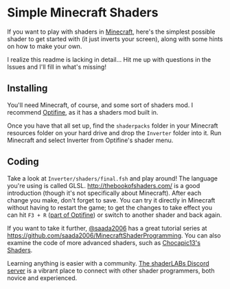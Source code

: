# Simple Minecraft Shaders

If you want to play with shaders in [Minecraft](https://minecraft.net/), here's the simplest possible shader to get started with (it just inverts your screen), along with some hints on how to make your own.

I realize this readme is lacking in detail... Hit me up with questions in the Issues and I'll fill in what's missing!

## Installing

You'll need Minecraft, of course, and some sort of shaders mod. I recommend [Optifine](https://optifine.net/), as it has a shaders mod built in. 

Once you have that all set up, find the `shaderpacks` folder in your Minecraft resources folder on your hard drive and drop the `Inverter` folder into it. Run Minecraft and select Inverter from Optifine's shader menu.

## Coding

Take a look at `Inverter/shaders/final.fsh` and play around! The language you're using is called GLSL. http://thebookofshaders.com/ is a good introduction (though it's not specifically about Minecraft). After each change you make, don't forget to save. You can try it directly in Minecraft without having to restart the game; to get the changes to take effect you can hit `F3 + R` ([part of Optifine](https://github.com/sp614x/optifine/blob/master/OptiFineDoc/doc/shaders.txt)) or switch to another shader and back again.

If you want to take it further, [@saada2006](https://github.com/saada2006) has a great tutorial series at https://github.com/saada2006/MinecraftShaderProgramming. You can also examine the code of more advanced shaders, such as [Chocapic13's Shaders](http://www.minecraftforum.net/forums/mapping-and-modding-java-edition/minecraft-mods/1293898-chocapic13s-shaders).

Learning anything is easier with a community. [The shaderLABs Discord server](https://discordapp.com/invite/F4BtNAc) is a vibrant place to connect with other shader programmers, both novice and experienced.
